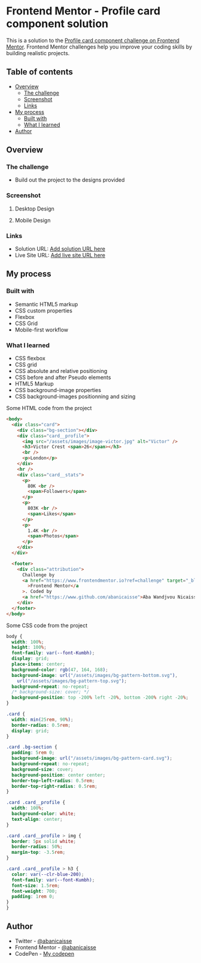# Frontend Mentor - Profile card component solution

This is a solution to the [Profile card component challenge on Frontend Mentor](https://www.frontendmentor.io/challenges/profile-card-component-cfArpWshJ). Frontend Mentor challenges help you improve your coding skills by building realistic projects.

## Table of contents

- [Overview](#overview)
  - [The challenge](#the-challenge)
  - [Screenshot](#screenshot)
  - [Links](#links)
- [My process](#my-process)
  - [Built with](#built-with)
  - [What I learned](#what-i-learned)
- [Author](#author)

## Overview

### The challenge

- Build out the project to the designs provided

### Screenshot

1. Desktop Design

1. Mobile Design

### Links

- Solution URL: [Add solution URL here](https://your-solution-url.com)
- Live Site URL: [Add live site URL here](https://your-live-site-url.com)

## My process

### Built with

- Semantic HTML5 markup
- CSS custom properties
- Flexbox
- CSS Grid
- Mobile-first workflow

### What I learned

- CSS flexbox
- CSS grid
- CSS absolute and relative positioning
- CSS before and after Pseudo elements
- HTML5 Markup
- CSS background-image properties
- CSS background-images positionning and sizing

Some HTML code from the project

```html
<body>
  <div class="card">
    <div class="bg-section"></div>
    <div class="card__profile">
      <img src="/assets/images/image-victor.jpg" alt="Victor" />
      <h3>Victor Crest <span>26</span></h3>
      <br />
      <p>London</p>
    </div>
    <hr />
    <div class="card__stats">
      <p>
        80K <br />
        <span>Followers</span>
      </p>
      <p>
        803K <br />
        <span>Likes</span>
      </p>
      <p>
        1.4K <br />
        <span>Photos</span>
      </p>
    </div>
  </div>

  <footer>
    <div class="attribution">
      Challenge by
      <a href="https://www.frontendmentor.io?ref=challenge" target="_blank"
        >Frontend Mentor</a
      >. Coded by
      <a href="https://www.github.com/abanicaisse">Aba Wandjvou Nicaisse</a>.
    </div>
  </footer>
</body>
```

Some CSS code from the project

```css
body {
  width: 100%;
  height: 100%;
  font-family: var(--font-Kumbh);
  display: grid;
  place-items: center;
  background-color: rgb(47, 164, 168);
  background-image: url("/assets/images/bg-pattern-bottom.svg"),
    url("/assets/images/bg-pattern-top.svg");
  background-repeat: no-repeat;
  /* background-size: cover; */
  background-position: top -200% left -20%, bottom -200% right -20%;
}

.card {
  width: min(25rem, 90%);
  border-radius: 0.5rem;
  display: grid;
}

.card .bg-section {
  padding: 5rem 0;
  background-image: url("/assets/images/bg-pattern-card.svg");
  background-repeat: no-repeat;
  background-size: cover;
  background-position: center center;
  border-top-left-radius: 0.5rem;
  border-top-right-radius: 0.5rem;
}

.card .card__profile {
  width: 100%;
  background-color: white;
  text-align: center;
}

.card .card__profile > img {
  border: 5px solid white;
  border-radius: 50%;
  margin-top: -3.5rem;
}

.card .card__profile > h3 {
  color: var(--clr-blue-200);
  font-family: var(--font-Kumbh);
  font-size: 1.5rem;
  font-weight: 700;
  padding: 1rem 0;
}
}
```

## Author

- Twitter - [@abanicaisse](https://www.twitter.com/abanicaisse)
- Frontend Mentor - [@abanicaisse](https://www.frontendmentor.io/profile/abanicaisse)
- CodePen - [My codepen](https://www.codepen.io/Nicaisse)
